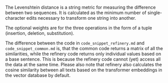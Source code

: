 The Levenshtein distance is a string metric for measuring the difference between two sequences. It is calculated as the minimum number of single-character edits necessary to
transform one string into another.

The optional weights are for the three operations in the form of a tuple (insertion, deletion, substitution).

The difference between the code in `code_snippet_refinery.md` and `code_snippet_common.md` is, that the common code returns a matrix of all the similarities, while the refinery code returns only individual values based on a base sentence. This is because the refinery code cannot (yet) access all the data at the same time. Please also note that refinery also calculates the cosine similarity between all texts based on the transformer embeddings in the vector database by default. 